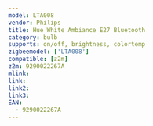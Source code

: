 ```yaml
---
model: LTA008
vendor: Philips
title: Hue White Ambiance E27 Bluetooth 
category: bulb
supports: on/off, brightness, colortemp
zigbeemodel: ['LTA008']
compatible: [z2m]
z2m: 9290022267A
mlink: 
link: 
link2: 
link3: 
EAN:
  - 9290022267A
---
```

